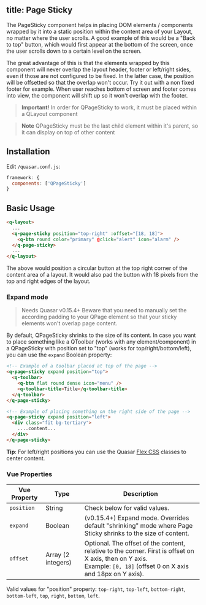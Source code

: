 title: Page Sticky
---

The PageSticky component helps in placing DOM elements / components wrapped by it into a static position within the content area of your Layout, no matter where the user scrolls. A good example of this would be a "Back to top" button, which would first appear at the bottom of the screen, once the user scrolls down to a certain level on the screen.

The great advantage of this is that the elements wrapped by this component will never overlap the layout header, footer or left/right sides, even if those are not configured to be fixed. In the latter case, the position will be offsetted so that the overlap won't occur.
Try it out with a non fixed footer for example. When user reaches bottom of screen and footer comes into view, the component will shift up so it won't overlap with the footer.
<input type="hidden" data-fullpage-demo="layout-demo/page-sticky" data-source="../layout-demo/page-sticky.vue">

> **Important!**
> In order for QPageSticky to work, it must be placed within a QLayout component

> **Note**
> QPageSticky must be the last child element within it's parent, so it can display on top of other content

## Installation
Edit `/quasar.conf.js`:
```js
framework: {
  components: ['QPageSticky']
}
```

## Basic Usage

```html
<q-layout>
  ...
  <q-page-sticky position="top-right" :offset="[18, 18]">
    <q-btn round color="primary" @click="alert" icon="alarm" />
  </q-page-sticky>
  ...
</q-layout>
```

The above would position a circular button at the top right corner of the content area of a layout. It would also pad the button with 18 pixels from the top and right edges of the layout.

### Expand mode
> Needs Quasar v0.15.4+
> Beware that you need to manually set the according padding to your QPage element so that your sticky elements won't overlap page content.

By default, QPageSticky shrinks to the size of its content. In case you want to place something like a QToolbar (works with any element/component) in a QPageSticky with position set to "top" (works for top/right/bottom/left), you can use the `expand` Boolean property:

```html
<!-- Example of a toolbar placed at top of the page -->
<q-page-sticky expand position="top">
  <q-toolbar>
    <q-btn flat round dense icon="menu" />
    <q-toolbar-title>Title</q-toolbar-title>
  </q-toolbar>
</q-page-sticky>

<!-- Example of placing something on the right side of the page -->
<q-page-sticky expand position="left">
  <div class="fit bg-tertiary">
    ....content...
  </div>
</q-page-sticky>
```

**Tip**: For left/right positions you can use the Quasar [Flex CSS](/components/flex-css.html) classes to center content.

### Vue Properties
| Vue Property | Type | Description |
| --- | --- | --- |
| `position` | String | Check below for valid values. |
| `expand` | Boolean | (v0.15.4+) Expand mode. Overrides default "shrinking" mode where Page Sticky shrinks to the size of content. |
| `offset` | Array (2 integers) | Optional. The offset of the content, relative to the corner. First is offset on X axis, then on Y axis.<br>Example: `[0, 18]` (offset 0 on X axis and 18px on Y axis). |

Valid values for "position" property: `top-right`, `top-left`, `bottom-right`, `bottom-left`, `top`, `right`, `bottom`, `left`.
